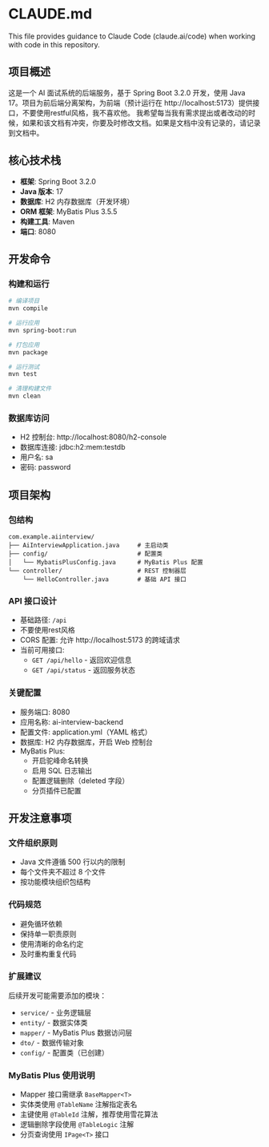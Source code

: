 # CLAUDE.md

This file provides guidance to Claude Code (claude.ai/code) when working with code in this repository.

## 项目概述

这是一个 AI 面试系统的后端服务，基于 Spring Boot 3.2.0 开发，使用 Java 17。项目为前后端分离架构，为前端（预计运行在 http://localhost:5173）提供接口，不要使用restful风格，我不喜欢他。
我希望每当我有需求提出或者改动的时候，如果和该文档有冲突，你要及时修改文档。如果是文档中没有记录的，请记录到文档中。

## 核心技术栈

- **框架**: Spring Boot 3.2.0
- **Java 版本**: 17
- **数据库**: H2 内存数据库（开发环境）
- **ORM 框架**: MyBatis Plus 3.5.5
- **构建工具**: Maven
- **端口**: 8080

## 开发命令

### 构建和运行
```bash
# 编译项目
mvn compile

# 运行应用
mvn spring-boot:run

# 打包应用
mvn package

# 运行测试
mvn test

# 清理构建文件
mvn clean
```

### 数据库访问
- H2 控制台: http://localhost:8080/h2-console
- 数据库连接: jdbc:h2:mem:testdb
- 用户名: sa
- 密码: password

## 项目架构

### 包结构
```
com.example.aiinterview/
├── AiInterviewApplication.java     # 主启动类
├── config/                         # 配置类
│   └── MybatisPlusConfig.java      # MyBatis Plus 配置
└── controller/                     # REST 控制器层
    └── HelloController.java        # 基础 API 接口
```

### API 接口设计
- 基础路径: `/api`
- 不要使用rest风格
- CORS 配置: 允许 http://localhost:5173 的跨域请求
- 当前可用接口:
  - `GET /api/hello` - 返回欢迎信息
  - `GET /api/status` - 返回服务状态

### 关键配置
- 服务端口: 8080
- 应用名称: ai-interview-backend
- 配置文件: application.yml（YAML 格式）
- 数据库: H2 内存数据库，开启 Web 控制台
- MyBatis Plus: 
  - 开启驼峰命名转换
  - 启用 SQL 日志输出
  - 配置逻辑删除（deleted 字段）
  - 分页插件已配置

## 开发注意事项

### 文件组织原则
- Java 文件遵循 500 行以内的限制
- 每个文件夹不超过 8 个文件
- 按功能模块组织包结构

### 代码规范
- 避免循环依赖
- 保持单一职责原则
- 使用清晰的命名约定
- 及时重构重复代码

### 扩展建议
后续开发可能需要添加的模块：
- `service/` - 业务逻辑层
- `entity/` - 数据实体类
- `mapper/` - MyBatis Plus 数据访问层
- `dto/` - 数据传输对象
- `config/` - 配置类（已创建）

### MyBatis Plus 使用说明
- Mapper 接口需继承 `BaseMapper<T>`
- 实体类使用 `@TableName` 注解指定表名
- 主键使用 `@TableId` 注解，推荐使用雪花算法
- 逻辑删除字段使用 `@TableLogic` 注解
- 分页查询使用 `IPage<T>` 接口
